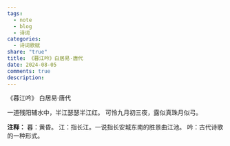 ```yaml
---
tags:
  - note
  - blog
  - 诗词
categories:
  - 诗词歌赋
share: "true"
title: 《暮江吟》白居易·唐代
date: 2024-08-05
comments: true
description: 
---
```


《暮江吟》
白居易·唐代

一道残阳辅水中，半江瑟瑟半江红。
可怜九月初三夜，露似真珠月似弓。

**注释：**
暮：黄昏。
江：指长江。一说指长安城东南的胜景曲江池。
吟：古代诗歌的一种形式。

